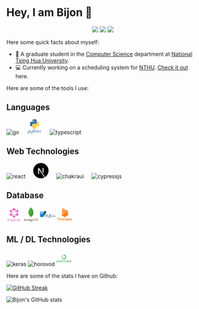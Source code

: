 # Hey, I am Bijon 👋

<div style="text-align: center;">
<a target="_blank" href="https://bsraya.com/"><img src="https://img.shields.io/badge/-WEB-6B46C1?style=for-the-badge&logo=Next.js&logoColor=white"></img></a>	
<a target="_blank" href="https://www.linkedin.com/in/bijonsetyawan/"><img src="https://img.shields.io/badge/-LinkedIn-0077B5?style=for-the-badge&logo=Linkedin&logoColor=white"></img></a>
<a target="_blank" href="mailto:nathan.setyawan96@gmail.com"><img src="https://img.shields.io/badge/-Gmail-D14836?style=for-the-badge&logo=Gmail&logoColor=white"></img></a>
</div>

Here some quick facts about myself:

* 🏫 A graduate student in the [Computer Science](https://dcs.site.nthu.edu.tw/) department at [National Tsing Hua University](https://www.nthu.edu.tw/).
* 💻 Currently working on a scheduling system for [NTHU](https://www.nthu.edu.tw/). [Check it out](https://github.com/bsraya/schedulearn) here.

Here are some of the tools I use:

<h2>Languages</h2>

<span>
<img style="margin-right: 1rem;" src="https://www.vectorlogo.zone/logos/golang/golang-icon.svg" alt="go" width="40" height="40" />
<img style="margin-right: 1rem;" src="https://raw.githubusercontent.com/devicons/devicon/master/icons/python/python-original-wordmark.svg" alt="python" width="40" height="40" />
<img style="margin-right: 1rem;" src="https://www.vectorlogo.zone/logos/typescriptlang/typescriptlang-icon.svg" alt="typescript" width="40" height="40" />
</span>

<h2>Web Technologies</h2>
<span>
<img style="margin-right: 1rem;" src="https://www.vectorlogo.zone/logos/reactjs/reactjs-icon.svg" alt="react" width="40" height="40" />
<img style="margin-right: 1rem;" src="https://raw.githubusercontent.com/devicons/devicon/master/icons/nextjs/nextjs-original.svg" alt="nextjs" width="40" height="40" />
<img style="margin-right: 1rem;" src="https://raw.githubusercontent.com/get-icon/geticon/master/icons/chakra-icon.svg" alt="chakraui" width="40" height="40" />
<img style="margin-right: 1rem;" src="https://raw.githubusercontent.com/simple-icons/simple-icons/master/icons/cypress.svg" alt="cypressjs" width="40" height="40" />
</span>
​

<h2>Database</h2>
<span>
<img src="https://raw.githubusercontent.com/devicons/devicon/master/icons/graphql/graphql-plain-wordmark.svg" alt="graphql" width="40" height="40" />
<img src="https://raw.githubusercontent.com/devicons/devicon/master/icons/mongodb/mongodb-original-wordmark.svg" alt="mongodb" width="40" height="40" />
<img src="https://raw.githubusercontent.com/devicons/devicon/master/icons/sqlite/sqlite-original-wordmark.svg" alt="sqlite" width="40" height="40" />
<img style="margin-right: 1rem;" src="https://raw.githubusercontent.com/devicons/devicon/master/icons/firebase/firebase-plain-wordmark.svg" alt="firebase" width="40" height="40" />
</span>


<h2>ML / DL Technologies</h2>
<span>
<img src="https://raw.githubusercontent.com/valohai/ml-logos/master/keras.svg" alt="keras" width="40" height="40" />
<img src="https://user-images.githubusercontent.com/16640218/34506318-84d0c06c-efe0-11e7-8831-0425772ed8f2.png" alt="horovod" width="40" height="40" />
<img src="https://raw.githubusercontent.com/devicons/devicon/master/icons/anaconda/anaconda-original-wordmark.svg" alt="anaconda" width="40" height="40" />
</span>

<br>

Here are some of the stats I have on Github:

[![GitHub Streak](https://github-readme-streak-stats.herokuapp.com/?user=bsraya&theme=dark&hide_border=true)](https://git.io/streak-stats)

![Bijon's GitHub stats](https://github-readme-stats.vercel.app/api?username=bsraya&theme=radical&hide_border=true)